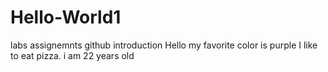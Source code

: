 # Hello-World1
labs assignemnts github introduction
Hello my favorite color is purple
I like to eat pizza.
i am 22 years old
